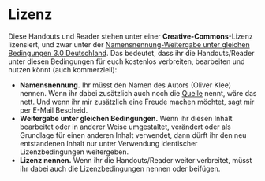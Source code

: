 # Lizenz

Diese Handouts und Reader stehen unter einer **Creative-Commons**-Lizenz lizensiert, und zwar unter der [Namensnennung-Weitergabe unter gleichen Bedingungen 3.0 Deutschland](http://creativecommons.org/licenses/by-sa/3.0/de/). Das bedeutet, dass ihr die Handouts/Reader unter diesen Bedingungen für euch kostenlos verbreiten, bearbeiten und nutzen könnt (auch kommerziell):

* **Namensnennung.** Ihr müsst den Namen des Autors (Oliver Klee) nennen. Wenn ihr dabei zusätzlich auch noch die [Quelle](https://github.com/oliverklee/workshop-handouts) nennt, wäre das nett. Und wenn ihr mir zusätzlich eine Freude machen möchtet, sagt mir per E-Mail Bescheid.
* **Weitergabe unter gleichen Bedingungen.** Wenn ihr diesen Inhalt bearbeitet oder in anderer Weise umgestaltet, verändert oder als Grundlage für einen anderen Inhalt verwendet, dann dürft ihr den neu entstandenen Inhalt nur unter Verwendung identischer Lizenzbedingungen weitergeben.
* **Lizenz nennen.** Wenn ihr die Handouts/Reader weiter verbreitet, müsst ihr dabei auch die Lizenzbedingungen nennen oder beifügen.
